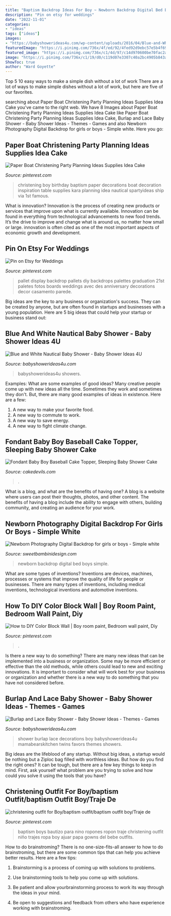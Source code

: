 ```yaml
---
title: "Baptism Backdrop Ideas For Boy ~ Newborn Backdrop Digital Bed Boys Simple"
description: "Pin on etsy for weddings"
date: "2022-11-01"
categories:
- "ideas"
tags: ["ideas"]
images:
- "https://babyshowerideas4u.com/wp-content/uploads/2016/04/Blue-and-White-Nautical-Baby-Shower-Blue-Backdrop.jpg"
featuredImage: "https://i.pinimg.com/736x/4f/ed/92/4fed92d9ebc57e5b4f69dbeb5fdaeccd--baptism-outfits-for-boys-baptism-centerpieces.jpg"
featured_image: "https://i.pinimg.com/736x/c1/4d/97/c14d970600be70fac2a98a44321fe479.jpg"
image: "https://i.pinimg.com/736x/c1/19/d0/c119d07e3307c40a2bc4905b843a999c--baptism-party-decorations-boy-baptism-party.jpg"
ShowToc: true
author: "Ward Goyette"
---
```



Top 5 10 easy ways to make a simple dish without a lot of work
There are a lot of ways to make simple dishes without a lot of work, but here are five of our favorites.

	

		
searching about Paper Boat Christening Party Planning Ideas Supplies Idea Cake you've came to the right web. We have 8 Images about Paper Boat Christening Party Planning Ideas Supplies Idea Cake like Paper Boat Christening Party Planning Ideas Supplies Idea Cake, Burlap and Lace Baby Shower - Baby Shower Ideas - Themes - Games and also Newborn Photography Digital Backdrop for girls or boys - Simple white. Here you go:
		
    
## Paper Boat Christening Party Planning Ideas Supplies Idea Cake

<img loading=lazy src="https://i.pinimg.com/736x/c1/19/d0/c119d07e3307c40a2bc4905b843a999c--baptism-party-decorations-boy-baptism-party.jpg" onerror="this.onerror=null;this.src='https://tse2.mm.bing.net/th?id=OIP._mJXXLueUIdGy3APHxhgmgHaLK&amp;pid=15.1';" alt="Paper Boat Christening Party Planning Ideas Supplies Idea Cake">

_Source: pinterest.com_

>christening boy birthday baptism paper decorations boat decoration inspiration table supplies kara planning idea nautical spartyideas ship via 1st famous. 

	

What is innovation?
Innovation is the process of creating new products or services that improve upon what is currently available. Innovation can be found in everything from technological advancements to new food trends. It’s the drive to improve and change what is around us, no matter how small or large. innovation is often cited as one of the most important aspects of economic growth and development.

    
## Pin On Etsy For Weddings

<img loading=lazy src="https://i.pinimg.com/736x/c1/4d/97/c14d970600be70fac2a98a44321fe479.jpg" onerror="this.onerror=null;this.src='https://tse4.mm.bing.net/th?id=OIP.sYT4WednT0Dm8nt7-oMTagHaLH&amp;pid=15.1';" alt="Pin on Etsy for Weddings">

_Source: pinterest.com_

>pallet display backdrop pallets diy backdrops palettes graduation 21st paletes fotos boards weddings avec des anniversary decorations decor casamento parede. 

	

Big ideas are the key to any business or organization's success. They can be created by anyone, but are often found in startups and businesses with a young population. Here are 5 big ideas that could help your startup or business stand out: 

    
## Blue And White Nautical Baby Shower - Baby Shower Ideas 4U

<img loading=lazy src="https://babyshowerideas4u.com/wp-content/uploads/2016/04/Blue-and-White-Nautical-Baby-Shower-Blue-Backdrop.jpg" onerror="this.onerror=null;this.src='https://tse2.mm.bing.net/th?id=OIP.B2XJQtCQneu8D1q0N6oyuAHaE_&amp;pid=15.1';" alt="Blue and White Nautical Baby Shower - Baby Shower Ideas 4U">

_Source: babyshowerideas4u.com_

>babyshowerideas4u showers. 

	

Examples: What are some examples of good ideas?
Many creative people come up with new ideas all the time. Sometimes they work and sometimes they don't. But, there are many good examples of ideas in existence. Here are a few: 
1) A new way to make your favorite food. 
2) A new way to commute to work. 
3) A new way to save energy. 
4) A new way to fight climate change.

    
## Fondant Baby Boy Baseball Cake Topper, Sleeping Baby Shower Cake

<img loading=lazy src="https://www.cakedevils.com/uploads/1/0/9/0/10905695/s275947749466006588_p3899_i7_w2560.jpeg" onerror="this.onerror=null;this.src='https://tse2.mm.bing.net/th?id=OIP.7ornbnW9HrRoL-9qQehfpQHaGW&amp;pid=15.1';" alt="Fondant Baby Boy Baseball Cake Topper, Sleeping Baby Shower Cake">

_Source: cakedevils.com_

>. 

	

What is a blog, and what are the benefits of having one?
A blog is a website where users can post their thoughts, photos, and other content. The benefits of having a blog include the ability to engage with others, building community, and creating an audience for your work.

    
## Newborn Photography Digital Backdrop For Girls Or Boys - Simple White

<img loading=lazy src="http://cdn.shopify.com/s/files/1/1773/8935/products/newborndigitalbackdropLR207_1024x1024.jpg?v=1528933692" onerror="this.onerror=null;this.src='https://tse1.mm.bing.net/th?id=OIP.CgKha2Wf0WrBu9pNfKWCbwHaFj&amp;pid=15.1';" alt="Newborn Photography Digital Backdrop for girls or boys - Simple white">

_Source: sweetbambinidesign.com_

>newborn backdrop digital bed boys simple. 

	

What are some types of inventions?
Inventions are devices, machines, processes or systems that improve the quality of life for people or businesses. There are many types of inventions, including medical inventions, technological inventions and automotive inventions.

    
## How To DIY Color Block Wall | Boy Room Paint, Bedroom Wall Paint, Diy

<img loading=lazy src="https://i.pinimg.com/originals/fc/f7/26/fcf726754b70e9ede92e48861ad51751.jpg" onerror="this.onerror=null;this.src='https://tse1.mm.bing.net/th?id=OIP.5XGZyMMUx_E1swB9mKkzTgHaJ4&amp;pid=15.1';" alt="How to DIY Color Block Wall | Boy room paint, Bedroom wall paint, Diy">

_Source: pinterest.com_

>. 

	

Is there a new way to do something?
There are many new ideas that can be implemented into a business or organization. Some may be more efficient or effective than the old methods, while others could lead to new and exciting innovations. It is important to consider what will work best for your business or organization and whether there is a new way to do something that you have not considered before.

    
## Burlap And Lace Baby Shower - Baby Shower Ideas - Themes - Games

<img loading=lazy src="http://www.babyshowerideas4u.com/wp-content/uploads/2014/01/katie21.jpg" onerror="this.onerror=null;this.src='https://tse4.mm.bing.net/th?id=OIP.2lHfNaop0heNs4EwQi17SwHaLE&amp;pid=15.1';" alt="Burlap and Lace Baby Shower - Baby Shower Ideas - Themes - Games">

_Source: babyshowerideas4u.com_

>shower burlap lace decorations boy babyshowerideas4u mamabearskitchen twins favors themes showers. 

	

Big ideas are the lifeblood of any startup. Without big ideas, a startup would be nothing but a Ziploc bag filled with worthless ideas. But how do you find the right ones? It can be tough, but there are a few key things to keep in mind. First, ask yourself what problem are you trying to solve and how could you solve it using the tools that you have?

    
## Christening Outfit For Boy/baptism Outfit/baptism Outfit Boy/Traje De

<img loading=lazy src="https://i.pinimg.com/736x/4f/ed/92/4fed92d9ebc57e5b4f69dbeb5fdaeccd--baptism-outfits-for-boys-baptism-centerpieces.jpg" onerror="this.onerror=null;this.src='https://tse4.mm.bing.net/th?id=OIP.bUG1fZToKfGfrhwW-ahAxwHaJ4&amp;pid=15.1';" alt="christening outfit for Boy/baptism outfit/baptism outfit boy/Traje de">

_Source: pinterest.com_

>baptism boys bautizo para nino ropones ropon traje christening outfit niño trajes ropa boy ajuar papa gowns del bebe outfits. 

	

How to do brainstroming?
There is no one-size-fits-all answer to how to do brainstroming, but there are some common tips that can help you achieve better results. Here are a few tips:
1. Brainstorming is a process of coming up with solutions to problems.

2. Use brainstorming tools to help you come up with solutions.

3. Be patient and allow yourbrainstorming process to work its way through the ideas in your mind.

4. Be open to suggestions and feedback from others who have experience working with brainstroming.

